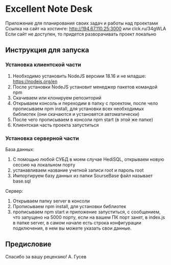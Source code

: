 # Excellent Note Desk

Приложение для планирования своих задач и работы над проектами  
Ссылка на сайт на хостинге: http://194.67.110.25:3000 или clck.ru/34gWLA  
Если сайт не доступен, то придется разворачивать проект локально

## Инструкция для запуска

### Установка клиентской части

1. Необходимо установить NodeJS версиии 18.16 и не младше: https://nodejs.org/en
2. После установки NodeJS установит менеджер пакетов командой npm
3. Скачиваем или клонируем репозиторий
4. Открываем консоль и переходим в папку с проектом, после чело прописываем npm install, для установки всех необходимых библиотек (они скачаются и установятся автоматически)
5. После чего прописываем в консоли npm start (в этой же папке)
6. Клиентская часть проекта запуститься

### Установка серверной части

База данных:

1. С помощью любой СУБД в моем случае HediSQL, открываем новую сессию на локальном порту
2. устанавливаем название учетной записи root и пароль root
3. Импортируем базу данных из папки SourseBase файл называет base.sql

Сервер:

1. Открываем папку server в консоли
2. Прописываем npm install, для установки библиотек
3. прописываем npm start и приложение запуститься, с сообщением, что запущено на 5000 порту, если на вашем ПК порт занят, в index.js в папке server, в самом начале есть строка конфигурации подключения, в нем вы можете указать свои данные.

## Предисловие

Спасибо за вашу рецензию! А. Гусев
